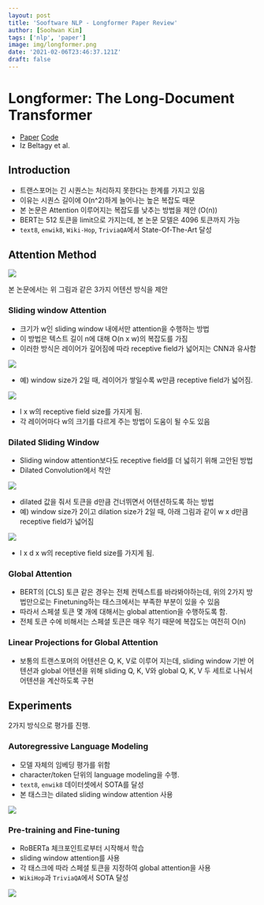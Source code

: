 ```yaml
---
layout: post
title: 'Sooftware NLP - Longformer Paper Review'
author: [Soohwan Kim]
tags: ['nlp', 'paper']
image: img/longformer.png
date: '2021-02-06T23:46:37.121Z'
draft: false
---
```


# Longformer: The Long-Document Transformer

- [Paper](https://arxiv.org/abs/2004.05150) [Code](https://github.com/allenai/longformer)
- Iz Beltagy et al.

## Introduction

- 트랜스포머는 긴 시퀀스는 처리하지 못한다는 한계를 가지고 있음
- 이유는 시퀀스 길이에 O(n^2)하게 늘어나는 높은 복잡도 때문
- 본 논문은 Attention 이루어지는 복잡도를 낮추는 방법을 제안 (O(n))
- BERT는 512 토큰을 limit으로 가지는데, 본 논문 모델은 4096 토큰까지 가능
- `text8`, `enwik8`, `Wiki-Hop`, `TriviaQA`에서 State-Of-The-Art 달성

## Attention Method

<img src="https://haebinshin.github.io/public/img/longformer/figure2.png">  
  
본 논문에서는 위 그림과 같은 3가지 어텐션 방식을 제안

### Sliding window Attention

- 크기가 w인 sliding window 내에서만 attention을 수행하는 방법
- 이 방법은 텍스트 길이 n에 대해 O(n x w)의 복잡도를 가짐
- 이러한 방식은 레이어가 깊어짐에 따라 receptive field가 넓어지는 CNN과 유사함
  
<img src="https://haebinshin.github.io/public/img/longformer/receptive_field.png">  
  
- 예) window size가 2일 때, 레이어가 쌓일수록 w만큼 receptive field가 넓어짐.
  
<img src="https://haebinshin.github.io/public/img/longformer/text_sliding_window_receptive_field.jpg">
  
- l x w의 receptive field size를 가지게 됨.
- 각 레이어마다 w의 크기를 다르게 주는 방법이 도움이 될 수도 있음

### Dilated Sliding Window
  
- Sliding window attention보다도 receptive field를 더 넓히기 위해 고안된 방법
- Dilated Convolution에서 착안  
  
<img src="https://haebinshin.github.io/public/img/longformer/dilation_convolution.gif">  
  
- dilated 값을 줘서 토큰을 d만큼 건너뛰면서 어텐션하도록 하는 방법
- 예) window size가 2이고 dilation size가 2일 때, 아래 그림과 같이 w x d만큼 receptive field가 넓어짐

<img src="https://haebinshin.github.io/public/img/longformer/text_dilated_sliding_window_receptive_field.jpg">

- l x d x w의 receptive field size를 가지게 됨.
  
### Global Attention

- BERT의 \[CLS] 토큰 같은 경우는 전체 컨텍스트를 바라봐야하는데, 위의 2가지 방법만으로는 Finetuning하는 태스크에서는 부족한 부분이 있을 수 있음
- 따라서 스페셜 토큰 몇 개에 대해서는 global attention을 수행하도록 함.
- 전체 토큰 수에 비해서는 스페셜 토큰은 매우 적기 때문에 복잡도는 여전히 O(n)
  
### Linear Projections for Global Attention
  
- 보통의 트랜스포머의 어텐션은 Q, K, V로 이루어 지는데, sliding window 기반 어텐션과 global 어텐션을 위해 sliding Q, K, V와 global Q, K, V 두 세트로 나눠서 어텐션을 계산하도록 구현
  
## Experiments
  
2가지 방식으로 평가를 진행.  
  
### Autoregressive Language Modeling
  
- 모델 자체의 임베딩 평가를 위함
- character/token 단위의 language modeling을 수행.  
- `text8`, `enwik8` 데이터셋에서 SOTA를 달성
- 본 태스크는 dilated sliding window attention 사용

<img src="https://haebinshin.github.io/public/img/longformer/table_2_3.png">
  
### Pre-training and Fine-tuning
  
- RoBERTa 체크포인트로부터 시작해서 학습
- sliding window attention를 사용
- 각 태스크에 따라 스페셜 토큰을 지정하여 global attention을 사용
- `WikiHop`과 `TriviaQA`에서 SOTA 달성
  
<img src="https://haebinshin.github.io/public/img/longformer/table8.png">
